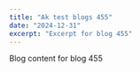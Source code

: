 ```yaml
---
title: "Ak test blogs 455"
date: "2024-12-31"
excerpt: "Excerpt for blog 455"
---
```


Blog content for blog 455